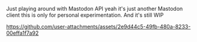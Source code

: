 Just playing around with Mastodon API yeah it's just another Mastodon client
this is only for personal experimentation.
And it's still WIP

https://github.com/user-attachments/assets/2e9d44c5-49fb-480a-8233-00effa1f7a92

